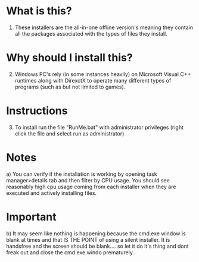 # What is this?
1) These installers are the all-in-one offline version's meaning they contain all the packages associated
   with the types of files they install.

# Why should I install this?
2) Windows PC's rely (in some instances heavily) on Microsoft Visual C++ runtimes along with DirexctX to operate many
   different types of programs (such as but not limited to games).

# Instructions
3) To install run the file "RunMe.bat" with administrator privileges (right click the file and select run as administrator)

# Notes
a) You can verify if the installation is working by opening task manager>details tab and then filter by CPU usage.
       You should see reasonably high cpu usage coming from each installer when they are executed and actively installing files.

# Important
b) It may seem like nothing is happening because the cmd.exe window is blank at times and that IS THE POINT of using a silent installer.
           It is handsfree and the screen should be blank.... so let it do it's thing and dont freak out and close the cmd.exe windo prematurely.
